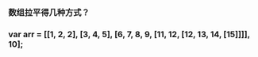 ### 数组拉平得几种方式？


### var arr = [[1, 2, 2], [3, 4, 5], [6, 7, 8, 9, [11, 12, [12, 13, 14, [15]]]], 10];
